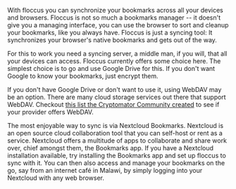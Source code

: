 With floccus you can synchronize your bookmarks across all your devices and browsers. Floccus is not so much a bookmarks
manager -- it doesn't give you a managing interface, you can use the browser to sort and cleanup your bookmarks, like you always have.
Floccus is just a syncing tool: It synchronizes your browser's native bookmarks and gets out of the way.

For this to work you need a syncing server, a middle man, if you will, that all your devices can access. Floccus currently offers some
choice here. The simplest choice is to go and use Google Drive for this. If you don't want Google to know your bookmarks, just encrypt them.

If you don't have Google Drive or don't want to use it, using WebDAV may be an option. There are many cloud storage services out there that support WebDAV.
Checkout [this list the Cryptomator Community created](https://community.cryptomator.org/t/webdav-urls-of-common-cloud-storage-services/75) to see if your provider offers WebDAV.

The most enjoyable way to sync is via Nextcloud Bookmarks. Nextcloud is an open source cloud collaboration tool that you can self-host or rent as a service.
Nextcloud offers a multitude of apps to collaborate and share work over, chief amongst them, the Bookmarks app. If you have a Nextcloud installation available,
try installing the Bookmarks app and set up floccus to sync with it. You can then also access and manage your bookmarks on the go, say from an internet café in Malawi, by simply logging into your Nextcloud with any web browser. 
